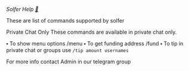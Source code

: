 *Solfer Help [🤖](tg://emoji?id=id="6039482887357600632")*

These are list of commands supported by solfer 

Private Chat Only
These commands are available in private chat only.

⬩ To show menu options /menu
⬩ To get funding address /fund
⬩ To tip in private chat or groups use `/tip amount usernames`

For more info contact Admin in our telegram group